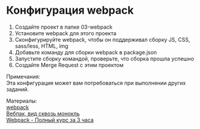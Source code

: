 # Конфигурация webpack

1. Создайте проект в папке 03-webpack
2. Установите webpack для этого проекта
3. Сконфигурируйте webpack, чтобы он поддерживал сборку JS, CSS, sass/less, HTML, img
4. Добавьте команду для сборки webpack в package.json
5. Запустите сборку командой, проверьте, что сборка прошла успешно
6. Создайте Merge Request с этим проектом

Примечания:  
Эта конфигурация может вам потребоваться при выполнении других заданий.

Материалы:  
[webpack](https://webpack.js.org/)  
[Вебпак, вид сквозь монокль](https://youtu.be/Tg8IVbvturM)  
[Webpack - Полный курс за 3 часа](https://youtu.be/eSaF8NXeNsA)
